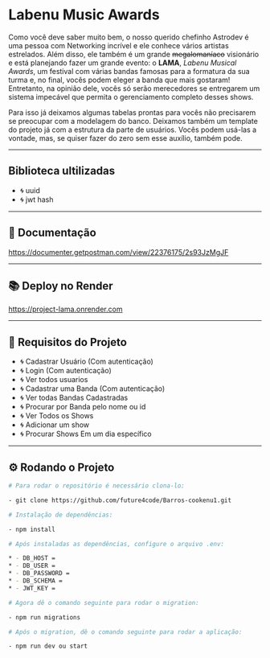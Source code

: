 # Labenu Music Awards
Como você deve saber muito bem, o nosso querido chefinho Astrodev é uma pessoa com Networking incrível e ele conhece vários artistas estrelados. Além disso, ele também é um grande ~~megalomaníaco~~ visionário e está planejando fazer um grande evento: o **LAMA**, *Labenu Musical Awards*, um festival  com várias bandas famosas para a formatura da sua turma e, no final, vocês podem eleger a banda que mais gostaram! Entretanto, na opinião dele, vocês só serão merecedores se entregarem um sistema impecável que permita o gerenciamento completo desses shows.

Para isso já deixamos algumas tabelas prontas para vocês não precisarem se preocupar com a modelagem do banco. Deixamos também um template do projeto já com a estrutura da parte de usuários. Vocês podem usá-las a vontade, mas, se quiser fazer do zero sem esse auxílio, também pode.


---
##  Biblioteca ultilizadas
 - 🌀 uuid 
 - 🌀 jwt hash

---
## 📖 Documentação 

https://documenter.getpostman.com/view/22376175/2s93JzMgJF

---
## 📚 Deploy no Render
https://project-lama.onrender.com

---
## 🚧 Requisitos do Projeto

- 🌀 Cadastrar Usuário (Com autenticação)
- 🌀 Login (Com autenticação) 
- 🌀 Ver todos usuarios 
- 🌀 Cadastrar uma Banda (Com autenticação)
- 🌀 Ver todas Bandas Cadastradas
- 🌀 Procurar por Banda pelo nome ou id
- 🌀 Ver Todos os Shows 
- 🌀 Adicionar um show 
- 🌀 Procurar Shows Em um dia específico 


---
## ⚙️ Rodando o Projeto

```bash
# Para rodar o repositório é necessário clona-lo:

- git clone https://github.com/future4code/Barros-cookenu1.git

# Instalação de dependências:

- npm install

# Após instaladas as dependências, configure o arquivo .env:

* - DB_HOST = 
* - DB_USER = 
* - DB_PASSWORD = 
* - DB_SCHEMA = 
* - JWT_KEY = 

# Agora dê o comando seguinte para rodar o migration:

- npm run migrations

# Após o migration, dê o comando seguinte para rodar a aplicação:

- npm run dev ou start
```
